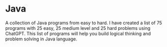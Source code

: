 # Java
A collection of Java programs from easy to hard.
I have created a list of 75 programs with 25 easy, 25 medium level and 25 hard problems using ChatGPT.
This list of programs will help you build logical thinking and problem solving in Java language.
